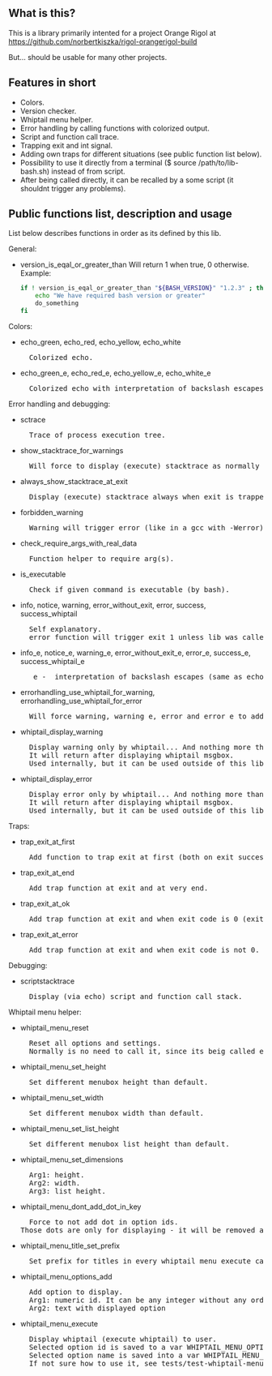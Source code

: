 ## What is this?

This is a library primarily intented for a project Orange Rigol at https://github.com/norbertkiszka/rigol-orangerigol-build

But... should be usable for many other projects.

## Features in short

- Colors.
- Version checker.
- Whiptail menu helper.
- Error handling by calling functions with colorized output.
- Script and function call trace.
- Trapping exit and int signal.
- Adding own traps for different situations (see public function list below).
- Possibility to use it directly from a terminal ($ source /path/to/lib-bash.sh) instead of from script.
- After being called directly, it can be recalled by a some script (it shouldnt trigger any problems).

## Public functions list, description and usage

List below describes functions in order as its defined by this lib.

General:
- version_is_eqal_or_greater_than
	  Will return 1 when true, 0 otherwise.
	  Example:
	```bash
	if ! version_is_eqal_or_greater_than "${BASH_VERSION}" "1.2.3" ; then
		echo "We have required bash version or greater"
		do_something
	fi
	```
Colors:
- echo_green, echo_red, echo_yellow, echo_white  
	<pre>  Colorized echo.</pre>
- echo_green_e, echo_red_e, echo_yellow_e, echo_white_e  
	<pre>  Colorized echo with interpretation of backslash escapes (same as echo -e).</pre>

Error handling and debugging:
- sctrace  
	<pre>  Trace of process execution tree.</pre>
- show_stacktrace_for_warnings
	<pre>  Will force to display (execute) stacktrace as normally only in error and error_e.</pre>
- always_show_stacktrace_at_exit
	<pre>  Display (execute) stacktrace always when exit is trapped.</pre>
- forbidden_warning  
	<pre>  Warning will trigger error (like in a gcc with -Werror).</pre>
- check_require_args_with_real_data  
	<pre>  Function helper to require arg(s).</pre>
- is_executable  
	<pre>  Check if given command is executable (by bash).</pre>
- info, notice, warning, error_without_exit, error, success, success_whiptail  
	<pre>  Self explanatory.
    error function will trigger exit 1 unless lib was called directly from a terminal.</pre>
- info_e, notice_e, warning_e, error_without_exit_e, error_e, success_e, success_whiptail_e  
	<pre>  _e -  interpretation of backslash escapes (same as echo -e).</pre>
- errorhandling_use_whiptail_for_warning, errorhandling_use_whiptail_for_error  
	<pre>  Will force warning, warning_e, error and error_e to additionally show same message by whiptail
- whiptail_display_warning  </pre>
	<pre>  Display warning only by whiptail... And nothing more than just that.
    It will return after displaying whiptail msgbox.
    Used internally, but it can be used outside of this lib.</pre>
- whiptail_display_error  
	<pre>  Display error only by whiptail... And nothing more than just that.
    It will return after displaying whiptail msgbox.
    Used internally, but it can be used outside of this lib.</pre>

Traps:
- trap_exit_at_first  
	<pre>  Add function to trap exit at first (both on exit success and on exit error).</pre>
- trap_exit_at_end  
	<pre>  Add trap function at exit and at very end.</pre>
- trap_exit_at_ok  
	<pre>  Add trap function at exit and when exit code is 0 (exit success).</pre>
- trap_exit_at_error  
	<pre>  Add trap function at exit and when exit code is not 0.</pre>

Debugging:
- scriptstacktrace  
	<pre>  Display (via echo) script and function call stack.</pre>

Whiptail menu helper:
- whiptail_menu_reset  
	<pre>  Reset all options and settings.
    Normally is no need to call it, since its beig called everytime in function whiptail_menu_execute.</pre>
- whiptail_menu_set_height  
	<pre>  Set different menubox height than default.</pre>
- whiptail_menu_set_width  
	<pre>  Set different menubox width than default.</pre>
- whiptail_menu_set_list_height  
	<pre>  Set different menubox list height than default.</pre>
- whiptail_menu_set_dimensions  
	<pre>  Arg1: height.
    Arg2: width.
    Arg3: list height.</pre>
- whiptail_menu_dont_add_dot_in_key  
	<pre>  Force to not add dot in option ids.
  Those dots are only for displaying - it will be removed after whiptail execution.</pre>
- whiptail_menu_title_set_prefix  
	<pre>  Set prefix for titles in every whiptail_menu_execute calls (it will not be reset by whiptail_menu_reset).</pre>
- whiptail_menu_options_add  
	<pre>  Add option to display.
    Arg1: numeric id. It can be any integer without any order and is not required to start with any special number.
    Arg2: text with displayed option</pre>
- whiptail_menu_execute  
	<pre>  Display whiptail (execute whiptail) to user.
    Selected option id is saved to a var WHIPTAIL_MENU_OPTION_ID without dot (see whiptail_menu_dont_add_dot_in_key).
    Selected option name is saved into a var WHIPTAIL_MENU_OPTION_NAME.
    If not sure how to use it, see tests/test-whiptail-menu.sh</pre>
